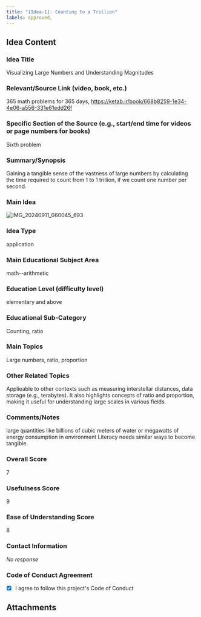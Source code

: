 ```yaml
---
title: "[Idea-1]: Counting to a Trillion"
labels: approved,
---
```


## Idea Content

### Idea Title

Visualizing Large Numbers and Understanding Magnitudes

### Relevant/Source Link (video, book, etc.)

365 math problems for 365 days, https://ketab.ir/book/668b8259-1e34-4e06-a556-331e61edd26f

### Specific Section of the Source (e.g., start/end time for videos or page numbers for books)

Sixth problem 

### Summary/Synopsis

Gaining a tangible sense of the vastness of large numbers by calculating the time required to count from 1 to 1 trillion, if we count one number per second. 

### Main Idea

![IMG_20240911_060045_693](https://github.com/user-attachments/assets/6a1b4b82-4644-4be9-89db-39d4afbc2210)


### Idea Type

application

### Main Educational Subject Area

math--arithmetic

### Education Level (difficulty level)

elementary and above

### Educational Sub-Category

Counting, ratio

### Main Topics

Large numbers, ratio, proportion 

### Other Related Topics

Applieable to other contexts such as measuring interstellar distances, data storage (e.g., terabytes). It also highlights concepts of ratio and proportion, making it useful for understanding large scales in various fields.

### Comments/Notes

large quantities like billions of cubic meters of water or megawatts of energy consumption in environment Literacy needs similar ways to become tangible. 

### Overall Score

7

### Usefulness Score

9

### Ease of Understanding Score

8

### Contact Information

_No response_

### Code of Conduct Agreement

- [X] I agree to follow this project's Code of Conduct

## Attachments


